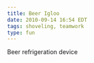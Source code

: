 ```yaml
---
title: Beer Igloo
date: 2010-09-14 16:54 EDT
tags: shoveling, teamwork
type: fun
---
```


Beer refrigeration device
